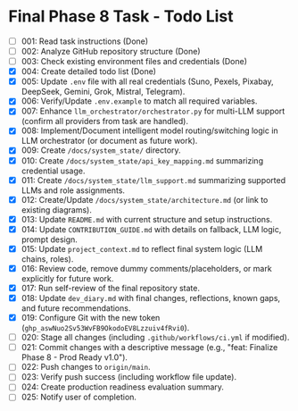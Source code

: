 # Final Phase 8 Task - Todo List

- [ ] 001: Read task instructions (Done)
- [ ] 002: Analyze GitHub repository structure (Done)
- [ ] 003: Check existing environment files and credentials (Done)
- [x] 004: Create detailed todo list (Done)
- [x] 005: Update `.env` file with all real credentials (Suno, Pexels, Pixabay, DeepSeek, Gemini, Grok, Mistral, Telegram).
- [x] 006: Verify/Update `.env.example` to match all required variables.
- [x] 007: Enhance `llm_orchestrator/orchestrator.py` for multi-LLM support (confirm all providers from task are handled).
- [x] 008: Implement/Document intelligent model routing/switching logic in LLM orchestrator (or document as future work).
- [x] 009: Create `/docs/system_state/` directory.
- [x] 010: Create `/docs/system_state/api_key_mapping.md` summarizing credential usage.
- [x] 011: Create `/docs/system_state/llm_support.md` summarizing supported LLMs and role assignments.
- [x] 012: Create/Update `/docs/system_state/architecture.md` (or link to existing diagrams).
- [x] 013: Update `README.md` with current structure and setup instructions.
- [x] 014: Update `CONTRIBUTION_GUIDE.md` with details on fallback, LLM logic, prompt design.
- [x] 015: Update `project_context.md` to reflect final system logic (LLM chains, roles).
- [x] 016: Review code, remove dummy comments/placeholders, or mark explicitly for future work.
- [x] 017: Run self-review of the final repository state.
- [x] 018: Update `dev_diary.md` with final changes, reflections, known gaps, and future recommendations.
- [x] 019: Configure Git with the new token (`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`).
- [ ] 020: Stage all changes (including `.github/workflows/ci.yml` if modified).
- [ ] 021: Commit changes with a descriptive message (e.g., "feat: Finalize Phase 8 - Prod Ready v1.0").
- [ ] 022: Push changes to `origin/main`.
- [ ] 023: Verify push success (including workflow file update).
- [ ] 024: Create production readiness evaluation summary.
- [ ] 025: Notify user of completion.
